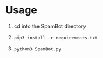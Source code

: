 # Usage

1. cd into the SpamBot directory

2. `pip3 install -r requirements.txt`
3. `python3 SpamBot.py`
